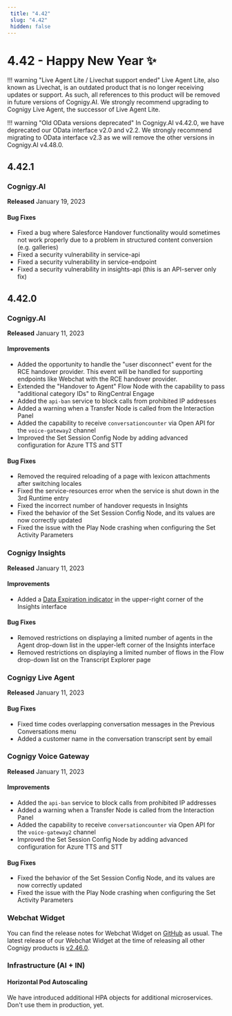 ```yaml
---
 title: "4.42" 
 slug: "4.42" 
 hidden: false 
---
```

# 4.42 - Happy New Year ✨

!!! warning "Live Agent Lite / Livechat support ended"
    Live Agent Lite, also known as Livechat, is an outdated product that is no longer receiving updates or support. As such, all references to this product will be removed in future versions of Cognigy.AI. We strongly recommend upgrading to Cognigy Live Agent, the successor of Live Agent Lite.

!!! warning "Old OData versions deprecated"
    In Cognigy.AI v4.42.0, we have deprecated our OData interface v2.0 and v2.2. We strongly recommend migrating to OData interface v2.3 as we will remove the other versions in Cognigy.AI v4.48.0.

## 4.42.1

### Cognigy.AI

**Released** January 19, 2023

#### Bug Fixes
- Fixed a bug where Salesforce Handover functionality would sometimes not work properly due to a problem in structured content conversion (e.g. galleries)
- Fixed a security vulnerability in service-api
- Fixed a security vulnerability in service-endpoint
- Fixed a security vulnerability in insights-api (this is an API-server only fix)

## 4.42.0

### Cognigy.AI

**Released** January 11, 2023

#### Improvements

- Added the opportunity to handle the "user disconnect" event for the RCE handover provider. This event will be handled for supporting endpoints like Webchat with the RCE handover provider.
- Extended the "Handover to Agent" Flow Node with the capability to pass "additional category IDs" to RingCentral Engage
- Added the `api-ban` service to block calls from prohibited IP addresses
- Added a warning when a Transfer Node is called from the Interaction Panel
- Added the capability to receive `conversationcounter` via Open API for the `voice-gateway2` channel
- Improved the Set Session Config Node by adding advanced configuration for Azure TTS and STT

#### Bug Fixes

- Removed the required reloading of a page with lexicon attachments after switching locales
- Fixed the service-resources error when the service is shut down in the 3rd Runtime entry
- Fixed the incorrect number of handover requests in Insights
- Fixed the behavior of the Set Session Config Node, and its values are now correctly updated
- Fixed the issue with the Play Node crashing when configuring the Set Activity Parameters

### Cognigy Insights

**Released** January 11, 2023

#### Improvements

- Added a [Data Expiration indicator](../insights/data-management/data-expiration.md) in the upper-right corner of the Insights interface

#### Bug Fixes

- Removed restrictions on displaying a limited number of agents in the Agent drop-down list in the upper-left corner of the Insights interface
- Removed restrictions on displaying a limited number of flows in the Flow drop-down list on the Transcript Explorer page

### Cognigy Live Agent

**Released** January 11, 2023

#### Bug Fixes

- Fixed time codes overlapping conversation messages in the Previous Conversations menu
- Added a customer name in the conversation transcript sent by email

### Cognigy Voice Gateway

**Released** January 11, 2023

#### Improvements

- Added the `api-ban` service to block calls from prohibited IP addresses
- Added a warning when a Transfer Node is called from the Interaction Panel
- Added the capability to receive `conversationcounter` via Open API for the `voice-gateway2` channel
- Improved the Set Session Config Node by adding advanced configuration for Azure TTS and STT

#### Bug Fixes

- Fixed the behavior of the Set Session Config Node, and its values are now correctly updated
- Fixed the issue with the Play Node crashing when configuring the Set Activity Parameters

### Webchat Widget

You can find the release notes for Webchat Widget on [GitHub](https://github.com/Cognigy/WebchatWidget/releases) as usual. The latest release of our Webchat Widget at the time of releasing all other Cognigy products is [v2.46.0](https://github.com/Cognigy/WebchatWidget/releases/tag/v2.46.0).

### Infrastructure (AI + IN)

#### Horizontal Pod Autoscaling

We have introduced additional HPA objects for additional microservices. Don't use them in production, yet.
